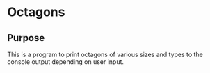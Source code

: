 Octagons
=============

Purpose
----------------------
This is a program to print octagons of various sizes and types to the console output depending on user input.

